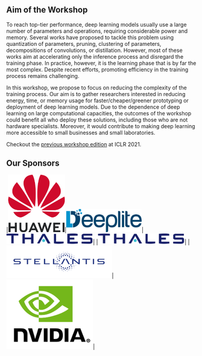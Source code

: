 ## Aim of the Workshop

To reach top-tier performance, deep learning models usually use a large number of parameters and operations, requiring considerable power and memory. Several works have proposed to tackle this problem using quantization of parameters, pruning, clustering of parameters, decompositions of convolutions, or distillation. However, most of these works aim at accelerating only the inference process and disregard the training phase. In practice, however, it is the learning phase that is by far the most complex. Despite recent efforts, promoting efficiency in the training process remains challenging.

In this workshop, we propose to focus on reducing the complexity of the training process. Our aim is to gather researchers interested in reducing energy, time, or memory usage for faster/cheaper/greener prototyping or deployment of deep learning models. Due to the dependence of deep learning on large computational capacities, the outcomes of the workshop could benefit all who deploy these solutions, including those who are not hardware specialists. Moreover, it would contribute to making deep learning more accessible to small businesses and small laboratories.

Checkout the <a href="https://haet2021.github.io/">previous workshop edition</a> at ICLR 2021.


## Our Sponsors

|<img src="/logo_pictures/1200px-Huawei_Standard_logo.svg.png" alt="" width="150"/>|<img src="/logo_pictures/deeplite-01.png" alt="" width="200"/>|<img src="/logo_pictures/thales.png" alt="" width="230"/>|
|<img src="/logo_pictures/thales.png" alt="" width="230"/>|
|<img src="/logo_pictures/stellantis.png" alt="" width="280"/>|<img src="/logo_pictures/nvidia.png" alt="" width="230"/>|
